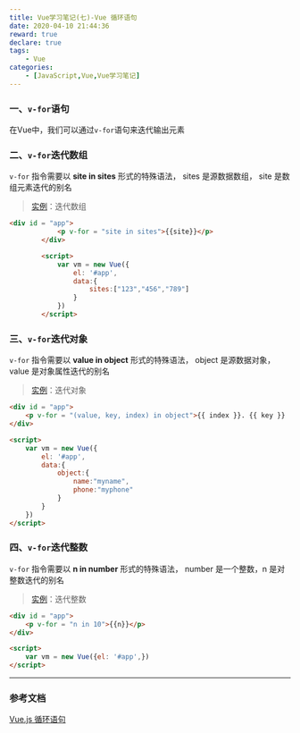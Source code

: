 ```yaml
---
title: Vue学习笔记(七)-Vue 循环语句
date: 2020-04-10 21:44:36
reward: true
declare: true
tags: 
	- Vue
categories: 
	- [JavaScript,Vue,Vue学习笔记]
---
```


### 一、``v-for``语句

在Vue中，我们可以通过``v-for``语句来迭代输出元素

### 二、``v-for``迭代数组

``v-for`` 指令需要以 **site in sites** 形式的特殊语法， sites 是源数据数组， site 是数组元素迭代的别名

<!--more-->

> [实例]()：迭代数组

```html
<div id = "app">
            <p v-for = "site in sites">{{site}}</p>
        </div>

        <script>
            var vm = new Vue({
                el: '#app',
                data:{
                    sites:["123","456","789"]
                }
            })
        </script>
```

### 三、``v-for``迭代对象

``v-for`` 指令需要以 **value in object** 形式的特殊语法， object 是源数据对象， value 是对象属性迭代的别名

> [实例]()：迭代对象

``` html
<div id = "app">
    <p v-for = "(value, key, index) in object">{{ index }}. {{ key }} : {{ value }}</p>
</div>

<script>
    var vm = new Vue({
        el: '#app',
        data:{
            object:{
                name:"myname",
                phone:"myphone"
            }
        }
    })
</script>
```

### 四、``v-for``迭代整数

``v-for`` 指令需要以 **n in number** 形式的特殊语法， number 是一个整数，n  是对整数迭代的别名

> [实例]()：迭代整数

``` html
<div id = "app">
    <p v-for = "n in 10">{{n}}</p>
</div>

<script>
    var vm = new Vue({el: '#app',})
</script>
```

-----

### 参考文档

[Vue.js 循环语句](https://www.runoob.com/vue2/vue-loop.html)

